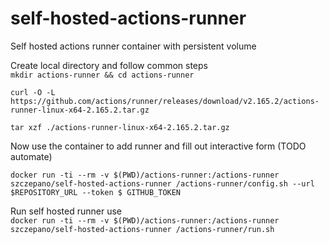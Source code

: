 # self-hosted-actions-runner
Self hosted actions runner container with persistent volume

Create local directory and follow common steps  
`mkdir actions-runner && cd actions-runner`  

`curl -O -L https://github.com/actions/runner/releases/download/v2.165.2/actions-runner-linux-x64-2.165.2.tar.gz`  

`tar xzf ./actions-runner-linux-x64-2.165.2.tar.gz`  

Now use the container to add runner and fill out interactive form (TODO automate)  

`docker run -ti --rm -v $(PWD)/actions-runner:/actions-runner szczepano/self-hosted-actions-runner /actions-runner/config.sh --url $REPOSITORY_URL --token $ GITHUB_TOKEN`

Run self hosted runner use  
`docker run -ti --rm -v $(PWD)/actions-runner:/actions-runner szczepano/self-hosted-actions-runner /actions-runner/run.sh`
